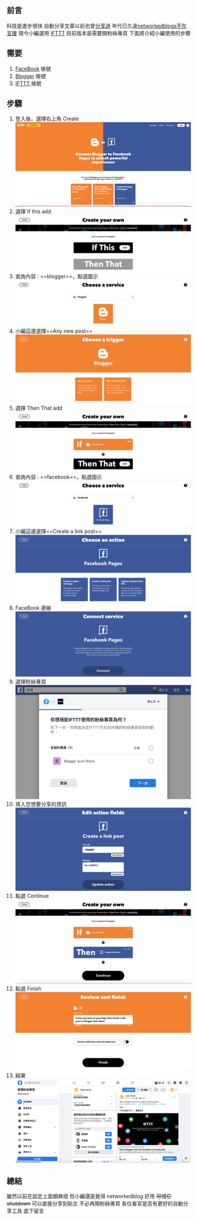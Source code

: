 <div class="mdtable"></div>
<img src="https://github.com/JianTodo/BloggerUsage/blob/master/0008.%E8%87%AA%E5%8B%95%E5%88%86%E4%BA%ABBlog/1.png?raw=true" style="display: none; width: 0px;" />


## 前言
 科技是進步很快
 自動分享文章以前也曾[分享過](../2013/12/auto-share-blog-to-facebooktwitter.html)
 年代已久遠[networkedblogs不在支援](http://www.networkedblogs.com/help)
 現今小編選用 [IFTTT]( https://ifttt.com/)
 目前版本是需要開粉絲專頁
 下面將介紹小編使用的步驟
<!--more-->
## 需要
 1. [FaceBook](https://www.facebook.com/) 帳號
 2. [Blogger](https://www.blogger.com/) 帳號
 3. [IFTTT ]( https://ifttt.com/join) 帳號
## 步驟
1. 登入後，選擇右上角 Create
    ![enter image description here](https://github.com/JianTodo/BloggerUsage/blob/master/0008.%E8%87%AA%E5%8B%95%E5%88%86%E4%BA%ABBlog/2.png?raw=true)
2. 選擇 If this add
		   ![enter image description here](https://github.com/JianTodo/BloggerUsage/blob/master/0008.%E8%87%AA%E5%8B%95%E5%88%86%E4%BA%ABBlog/3.png?raw=true)
3. 查詢內容 : ==blogger==，點選圖示
	![enter image description here](https://github.com/JianTodo/BloggerUsage/blob/master/0008.%E8%87%AA%E5%8B%95%E5%88%86%E4%BA%ABBlog/4.png?raw=true)
4. 小編這邊選擇==Any new post==
    ![enter image description here](https://github.com/JianTodo/BloggerUsage/blob/master/0008.%E8%87%AA%E5%8B%95%E5%88%86%E4%BA%ABBlog/5.png?raw=true)
5. 選擇 Then That add
	![enter image description here](https://github.com/JianTodo/BloggerUsage/blob/master/0008.%E8%87%AA%E5%8B%95%E5%88%86%E4%BA%ABBlog/6.png?raw=true)
6. 查詢內容 : ==facebook==，點選圖示
	![enter image description here](https://github.com/JianTodo/BloggerUsage/blob/master/0008.%E8%87%AA%E5%8B%95%E5%88%86%E4%BA%ABBlog/7.png?raw=true)
7. 小編這邊選擇==Create a link post==
	![enter image description here](https://github.com/JianTodo/BloggerUsage/blob/master/0008.%E8%87%AA%E5%8B%95%E5%88%86%E4%BA%ABBlog/8.png?raw=true)
8. FaceBook 連線
	![enter image description here](https://github.com/JianTodo/BloggerUsage/blob/master/0008.%E8%87%AA%E5%8B%95%E5%88%86%E4%BA%ABBlog/9.png?raw=true)
9. 選擇粉絲專頁
	![enter image description here](https://github.com/JianTodo/BloggerUsage/blob/master/0008.%E8%87%AA%E5%8B%95%E5%88%86%E4%BA%ABBlog/10.png?raw=true)
10. 填入您想要分享的資訊 
	![enter image description here](https://github.com/JianTodo/BloggerUsage/blob/master/0008.%E8%87%AA%E5%8B%95%E5%88%86%E4%BA%ABBlog/11.png?raw=true)
11. 點選 Continue
	![enter image description here](https://github.com/JianTodo/BloggerUsage/blob/master/0008.%E8%87%AA%E5%8B%95%E5%88%86%E4%BA%ABBlog/12.png?raw=true)
12. 點選 Finish
	![enter image description here](https://github.com/JianTodo/BloggerUsage/blob/master/0008.%E8%87%AA%E5%8B%95%E5%88%86%E4%BA%ABBlog/13.png?raw=true)
13. 結果
	![enter image description here](https://github.com/JianTodo/BloggerUsage/blob/master/0008.%E8%87%AA%E5%8B%95%E5%88%86%E4%BA%ABBlog/14.png?raw=true)

## 總結
雖然以前在設定上面頗麻煩
但小編還是覺得 networkedblog 好用
~~可惜它 shutdown~~
可以直接分享到貼文
不必再開粉絲專頁
各位看官是否有更好的自動分享工具
底下留言
